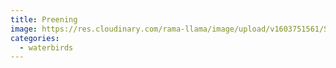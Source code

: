 ```yaml
---
title: Preening
image: https://res.cloudinary.com/rama-llama/image/upload/v1603751561/Spring_visitors-4_rjenge.jpg
categories:
  - waterbirds
---
```

